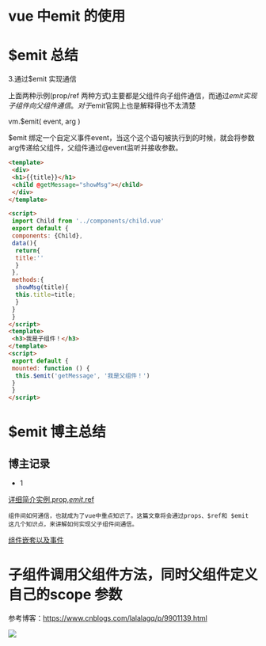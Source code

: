 # vue 中emit 的使用


# $emit 总结


3.通过$emit 实现通信

上面两种示例(prop/ref 两种方式)主要都是父组件向子组件通信，而通过$emit 实现子组件向父组件通信。
对于$emit官网上也是解释得也不太清楚

vm.$emit( event, arg )

$emit 绑定一个自定义事件event，当这个这个语句被执行到的时候，就会将参数arg传递给父组件，父组件通过@event监听并接收参数。

```html
<template>
 <div>
 <h1>{{title}}</h1>
 <child @getMessage="showMsg"></child>
 </div>
</template>

<script>
 import Child from '../components/child.vue'
 export default {
 components: {Child},
 data(){
  return{
  title:''
  }
 },
 methods:{
  showMsg(title){
  this.title=title;
  }
 }
 }
</script>
<template>
 <h3>我是子组件！</h3>
</template>
<script>
 export default {
 mounted: function () {
  this.$emit('getMessage', '我是父组件！')
 }
 }
</script>
```

# $emit 博主总结

## 博主记录

* 1

[详细简介实例,prop,$emit,$ref](https://www.jb51.net/article/140581.htm)

```
组件间如何通信，也就成为了vue中重点知识了。这篇文章将会通过props、$ref和 $emit 这几个知识点，来讲解如何实现父子组件间通信。
```


[组件嵌套以及事件](https://www.jianshu.com/p/ad22c84a8a87)


# 子组件调用父组件方法，同时父组件定义自己的scope 参数

参考博客：https://www.cnblogs.com/lalalagq/p/9901139.html

![](assets/001/03/07/02-1680159057985.png)